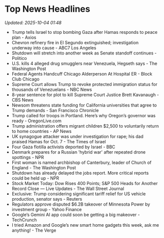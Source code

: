 # Top News Headlines

_Updated: 2025-10-04 01:48_

- Trump tells Israel to stop bombing Gaza after Hamas responds to peace plan - Axios
- Chevron refinery fire in El Segundo extinguished; investigation underway into cause - ABC7 Los Angeles
- Shutdown will stretch into another week as Senate standoff continues - Politico
- U.S. kills 4 alleged drug smugglers near Venezuela, Hegseth says - The Washington Post
- Federal Agents Handcuff Chicago Alderperson At Hospital ER - Block Club Chicago
- Supreme Court allows Trump to revoke protected immigration status for thousands of Venezuelans - NBC News
- 8-year sentence for plot to kill Supreme Court Justice Brett Kavanaugh - CBS News
- Newsom threatens state funding for California universities that agree to Trump demands - San Francisco Chronicle
- Trump called for troops in Portland. Here’s why Oregon’s governor was ready - OregonLive.com
- Trump administration offers migrant children $2,500 to voluntarily return to home countries - AP News
- UK synagogue attacker was under investigation for rape; his dad praised Hamas for Oct. 7 - The Times of Israel
- Four Gaza flotilla activists deported by Israel - BBC
- Denmark prepares for a Russian 'hybrid war' after repeated drone spottings - NPR
- First woman is named archbishop of Canterbury, leader of Church of England - The Washington Post
- Shutdown has already delayed the jobs report. More critical reports could be held up - NPR
- Stock Market Today: Dow Rises 400 Points; S&P 500 Heads for Another Record Close — Live Updates - The Wall Street Journal
- Exclusive: Trump considering significant tariff relief for US vehicle production, senator says - Reuters
- Regulators approve disputed $6.2B takeover of Minnesota Power by investment group - Yahoo Finance
- Google’s Gemini AI app could soon be getting a big makeover - TechCrunch
- I tried Amazon and Google’s new smart home gadgets this week, ask me anything! - The Verge